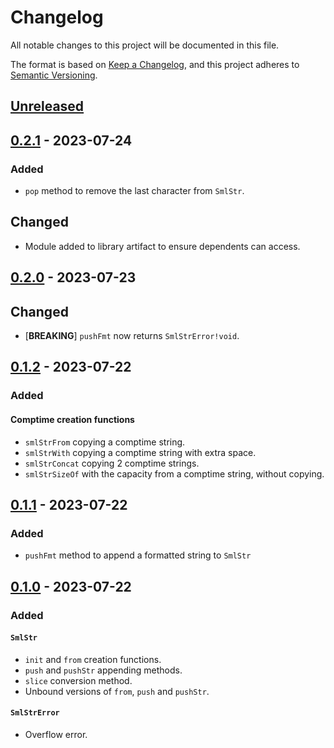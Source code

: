 # Changelog

All notable changes to this project will be documented in this file.

The format is based on [Keep a Changelog](https://keepachangelog.com/en/1.0.0/),
and this project adheres to [Semantic Versioning](https://semver.org/spec/v2.0.0.html).

## [Unreleased]

## [0.2.1] - 2023-07-24

### Added

- `pop` method to remove the last character from `SmlStr`.

## Changed

- Module added to library artifact to ensure dependents can access.

## [0.2.0] - 2023-07-23

## Changed

- [**BREAKING**] `pushFmt` now returns `SmlStrError!void`.

## [0.1.2] - 2023-07-22

### Added

#### Comptime creation functions

- `smlStrFrom` copying a comptime string.
- `smlStrWith` copying a comptime string with extra space.
- `smlStrConcat` copying 2 comptime strings.
- `smlStrSizeOf` with the capacity from a comptime string, without copying.

## [0.1.1] - 2023-07-22

### Added

- `pushFmt` method to append a formatted string to `SmlStr`

## [0.1.0] - 2023-07-22

### Added

#### `SmlStr`

- `init` and `from` creation functions.
- `push` and `pushStr` appending methods.
- `slice` conversion method.
- Unbound versions of `from`, `push` and `pushStr`.

#### `SmlStrError`

- Overflow error.

[Unreleased]: https://github.com/sonro/smlstr/compare/v0.2.1...HEAD
[0.2.1]: https://github.com/sonro/smlstr/releases/tag/v0.2.1
[0.2.0]: https://github.com/sonro/smlstr/releases/tag/v0.2.0
[0.1.2]: https://github.com/sonro/smlstr/releases/tag/v0.1.2
[0.1.1]: https://github.com/sonro/smlstr/releases/tag/v0.1.1
[0.1.0]: https://github.com/sonro/smlstr/releases/tag/v0.1.0
